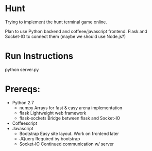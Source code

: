 Hunt
==========
Trying to implement the hunt terminal game online.

Plan to use Python backend and coffeee/javascript frontend.
Flask and Socket-IO to connect them (maybe we should
use Node.js?)

# Run Instructions
python server.py

# Prereqs:
 * Python 2.7
     * numpy         Arrays for fast & easy arena implementation
     * flask         Lightweight web framework      
     * flask-sockets Bridge between flask and Socket-IO 
 * Coffeescript
 * Javascript
     * Bootstrap     Easy site layout. Work on frontend later
     * JQuery        Required by bootstrap
     * Socket-IO     Continued communication w/ server
